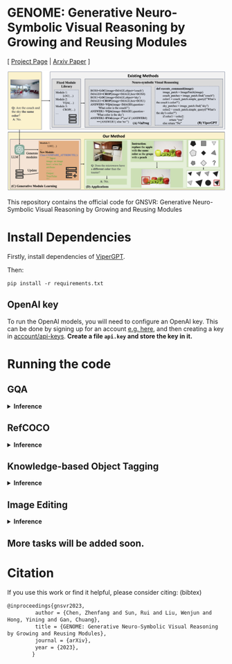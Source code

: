 # GENOME: Generative Neuro-Symbolic Visual Reasoning by Growing and Reusing Modules

[ [Project Page](https://vis-www.cs.umass.edu/genome/) | [Arxiv Paper](https://arxiv.org/abs/2311.04901) ]

![teaser](assets/teaser_v4.png)

This repository contains the official code for GNSVR: Generative Neuro-Symbolic Visual Reasoning by Growing and Reusing Modules

# Install Dependencies
Firstly, install dependencies of [ViperGPT](https://github.com/cvlab-columbia/viper).

Then:
```
pip install -r requirements.txt
```

## OpenAI key

To run the OpenAI models, you will need to configure an OpenAI key. This can be done by signing up for an account [e.g. here](https://platform.openai.com/), and then creating a key in [account/api-keys](https://platform.openai.com/account/api-keys).
**Create a file `api.key` and store the key in it.**

# Running the code
## GQA
<details>
        <summary><b>Inference</b></summary>
        <p><b>scripts/gqa/gqa_stage3.sh</b></p>
        <pre>
python main.py \
    --model text-davinci-003 \
    --dataset imgedit \
    --test_num 50 \
    --stage 3 \
    --inference_prompt_path prompts/imgedit/imgedit_stage3.prompt \
    --dataset_dir dataset/imgedit \
    --ann_path imgedit_ann.json \
    --image_path imgedit_images/ \
    --save_output \
    --output_dir save/results/imgedit/imgedit_stage3/ \
    --use_new_module \
    --threshold 0.1 \
    --module_save_dir transfer/transfer_gqa_modules/ \
        </pre>
</details>

## RefCOCO
<details>
        <summary><b>Inference</b></summary>
        <p><b>scripts/refcoco/refcoco_stage3.sh</b></p>
        <pre>
python main.py \
    --model gpt-3.5-turbo-instruct \
    --dataset refcoco \
    --coco_dir /path/to/coco/ \
    --test_num 100 \
	--stage 3 \
    --inference_prompt_path prompts/refcoco/refcoco_stage3.prompt \
    --dataset_dir /path/to/refcoco/ \
    --save_output \
    --output_dir save/results/refcoco/refcoco_stage3/
        </pre>
</details>

## Knowledge-based Object Tagging
<details>
        <summary><b>Inference</b></summary>
        <p><b>scripts/okdet/okdet_stage3.sh</b></p>
        <pre>
python main.py \
    --model text-davinci-003 \
    --dataset okdet \
    --test_num 50 \
    --stage 3 \
    --inference_prompt_path prompts/okdet/okdet_stage3.prompt \
    --dataset_dir dataset/okdet \
    --ann_path okdet_ann.json \
    --image_path okdet_images/ \
    --save_output \
    --output_dir save/results/okdet/okdet_stage3/ \
    --use_new_module \
    --threshold 0.1 \
    --module_save_dir transfer/transfer_gqa_modules/ \
        </pre>
</details>

## Image Editing
<details>
        <summary><b>Inference</b></summary>
        <p><b>scripts/imgedit/imgedit_stage3.sh</b></p>
        <pre>
python main.py \
    --model text-davinci-003 \
    --dataset imgedit \
    --test_num 50 \
    --stage 3 \
    --inference_prompt_path prompts/imgedit/imgedit_stage3.prompt \
    --dataset_dir dataset/imgedit \
    --ann_path imgedit_ann.json \
    --image_path imgedit_images/ \
    --save_output \
    --output_dir save/results/imgedit/imgedit_stage3/ \
    --use_new_module \
    --threshold 0.1 \
    --module_save_dir transfer/transfer_gqa_modules/ \
        </pre>
</details>

## More tasks will be added soon.


# Citation
If you use this work or find it helpful, please consider citing: (bibtex)
```
@inproceedings{gnsvr2023,
         author = {Chen, Zhenfang and Sun, Rui and Liu, Wenjun and Hong, Yining and Gan, Chuang},
         title = {GENOME: Generative Neuro-Symbolic Visual Reasoning by Growing and Reusing Modules},
         journal = {arXiv},
         year = {2023},
        } 
```
